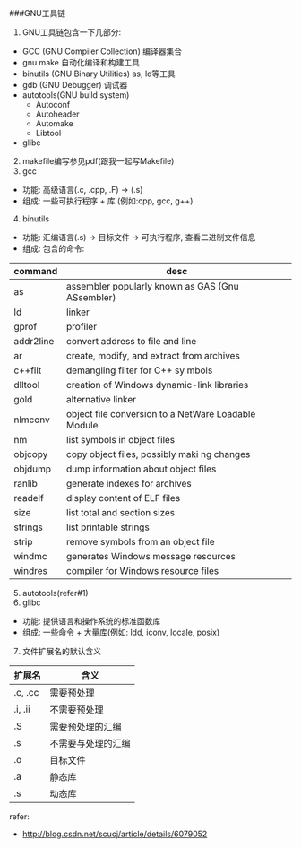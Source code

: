 ###GNU工具链
1. GNU工具链包含一下几部分:
 - GCC (GNU Compiler Collection) 编译器集合
 - gnu make 自动化编译和构建工具
 - binutils (GNU Binary Utilities) as, ld等工具
 - gdb (GNU Debugger) 调试器 
 - autotools(GNU build system)
    - Autoconf
    - Autoheader
    - Automake
    - Libtool
 - glibc

2. makefile编写参见pdf(跟我一起写Makefile)
3. gcc
 - 功能: 高级语言(.c, .cpp, .F) -> (.s)
 - 组成: 一些可执行程序 + 库 (例如:cpp, gcc, g++)

4. binutils
 - 功能: 汇编语言(.s) -> 目标文件 -> 可执行程序, 查看二进制文件信息
 - 组成: 包含的命令:

  command | desc
  ----|------
  as      | assembler popularly known as GAS (Gnu ASsembler)
  ld      | linker
  gprof   | profiler
  addr2line | convert address to file and line
  ar      | create, modify, and extract from archives
  c++filt | demangling filter for C++ sy mbols
  dlltool | creation of Windows dynamic-link libraries
  gold    | alternative linker
  nlmconv | object file conversion to a NetWare Loadable Module
  nm      | list symbols in object files
  objcopy | copy object files, possibly maki     ng changes
  objdump | dump information about object files
  ranlib  | generate indexes for archives
  readelf | display content of ELF files
  size    | list total and section sizes
  strings | list printable strings
  strip   | remove symbols from an object file
  windmc  | generates Windows message resources
  windres | compiler for Windows resource files    

5. autotools(refer#1)
6. glibc
 - 功能: 提供语言和操作系统的标准函数库
 - 组成: 一些命令 + 大量库(例如: ldd, iconv, locale, posix)

7. 文件扩展名的默认含义

  扩展名 | 含义
  -------|--------
  .c, .cc| 需要预处理
  .i, .ii| 不需要预处理
  .S     | 需要预处理的汇编
  .s     | 不需要与处理的汇编
  .o     | 目标文件
  .a     | 静态库
  .s     | 动态库

refer:

- http://blog.csdn.net/scucj/article/details/6079052
